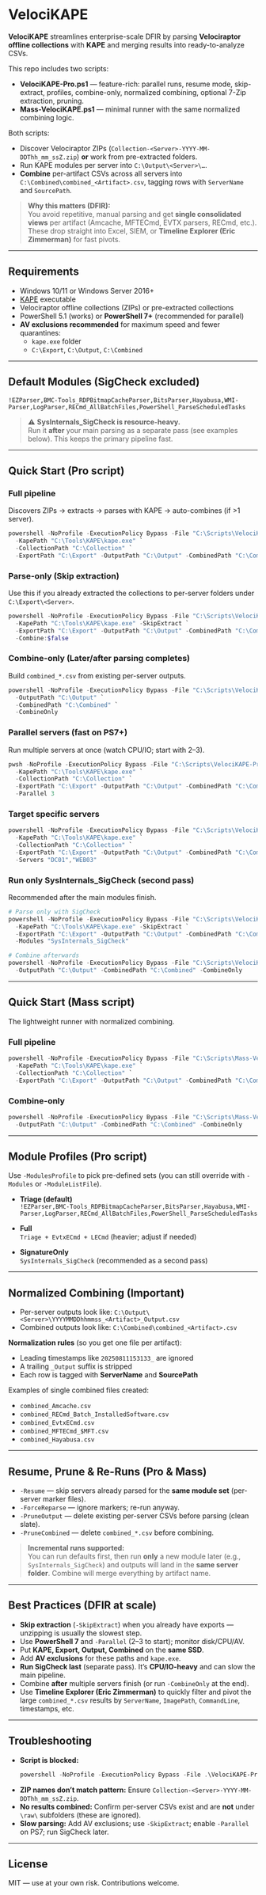 # VelociKAPE

**VelociKAPE** streamlines enterprise-scale DFIR by parsing **Velociraptor offline collections** with **KAPE** and merging results into ready-to-analyze CSVs.

This repo includes two scripts:

- **VelociKAPE-Pro.ps1** — feature-rich: parallel runs, resume mode, skip-extract, profiles, combine-only, normalized combining, optional 7-Zip extraction, pruning.
- **Mass-VelociKAPE.ps1** — minimal runner with the same normalized combining logic.

Both scripts:
- Discover Velociraptor ZIPs (`Collection-<Server>-YYYY-MM-DDThh_mm_ssZ.zip`) **or** work from pre-extracted folders.
- Run KAPE modules per server into `C:\Output\<Server>\…`.
- **Combine** per-artifact CSVs across all servers into `C:\Combined\combined_<Artifact>.csv`, tagging rows with `ServerName` and `SourcePath`.

> **Why this matters (DFIR):**  
> You avoid repetitive, manual parsing and get **single consolidated views** per artifact (Amcache, MFTECmd, EVTX parsers, RECmd, etc.). These drop straight into Excel, SIEM, or **Timeline Explorer (Eric Zimmerman)** for fast pivots.

---

## Requirements

- Windows 10/11 or Windows Server 2016+
- [KAPE](https://www.kroll.com/en/services/cyber-risk/incident-response-litigation-support/kroll-artifact-parser-extractor-kape) executable
- Velociraptor offline collections (ZIPs) or pre-extracted collections
- PowerShell 5.1 (works) or **PowerShell 7+** (recommended for parallel)
- **AV exclusions recommended** for maximum speed and fewer quarantines:
  - `kape.exe` folder
  - `C:\Export`, `C:\Output`, `C:\Combined`

---

## Default Modules (SigCheck excluded)

```text
!EZParser,BMC-Tools_RDPBitmapCacheParser,BitsParser,Hayabusa,WMI-Parser,LogParser,RECmd_AllBatchFiles,PowerShell_ParseScheduledTasks
```

> ⚠️ **SysInternals_SigCheck is resource-heavy.**  
> Run it **after** your main parsing as a separate pass (see examples below). This keeps the primary pipeline fast.

---

## Quick Start (Pro script)

### Full pipeline  
Discovers ZIPs → extracts → parses with KAPE → auto-combines (if >1 server).

```powershell
powershell -NoProfile -ExecutionPolicy Bypass -File "C:\Scripts\VelociKAPE-Pro.ps1" `
  -KapePath "C:\Tools\KAPE\kape.exe" `
  -CollectionPath "C:\Collection" `
  -ExportPath "C:\Export" -OutputPath "C:\Output" -CombinedPath "C:\Combined"
```

### Parse-only (Skip extraction)
Use this if you already extracted the collections to per-server folders under `C:\Export\<Server>`.

```powershell
powershell -NoProfile -ExecutionPolicy Bypass -File "C:\Scripts\VelociKAPE-Pro.ps1" `
  -KapePath "C:\Tools\KAPE\kape.exe" -SkipExtract `
  -ExportPath "C:\Export" -OutputPath "C:\Output" -CombinedPath "C:\Combined" `
  -Combine:$false
```

### Combine-only (Later/after parsing completes)
Build `combined_*.csv` from existing per-server outputs.

```powershell
powershell -NoProfile -ExecutionPolicy Bypass -File "C:\Scripts\VelociKAPE-Pro.ps1" `
  -OutputPath "C:\Output" `
  -CombinedPath "C:\Combined" `
  -CombineOnly
```

### Parallel servers (fast on PS7+)
Run multiple servers at once (watch CPU/IO; start with 2–3).

```powershell
pwsh -NoProfile -ExecutionPolicy Bypass -File "C:\Scripts\VelociKAPE-Pro.ps1" `
  -KapePath "C:\Tools\KAPE\kape.exe" `
  -CollectionPath "C:\Collection" `
  -ExportPath "C:\Export" -OutputPath "C:\Output" -CombinedPath "C:\Combined" `
  -Parallel 3
```

### Target specific servers
```powershell
powershell -NoProfile -ExecutionPolicy Bypass -File "C:\Scripts\VelociKAPE-Pro.ps1" `
  -KapePath "C:\Tools\KAPE\kape.exe" `
  -CollectionPath "C:\Collection" `
  -ExportPath "C:\Export" -OutputPath "C:\Output" -CombinedPath "C:\Combined" `
  -Servers "DC01","WEB03"
```

### Run **only** SysInternals_SigCheck (second pass)
Recommended after the main modules finish.

```powershell
# Parse only with SigCheck
powershell -NoProfile -ExecutionPolicy Bypass -File "C:\Scripts\VelociKAPE-Pro.ps1" `
  -KapePath "C:\Tools\KAPE\kape.exe" -SkipExtract `
  -ExportPath "C:\Export" -OutputPath "C:\Output" -CombinedPath "C:\Combined" `
  -Modules "SysInternals_SigCheck"

# Combine afterwards
powershell -NoProfile -ExecutionPolicy Bypass -File "C:\Scripts\VelociKAPE-Pro.ps1" `
  -OutputPath "C:\Output" -CombinedPath "C:\Combined" -CombineOnly
```

---

## Quick Start (Mass script)

The lightweight runner with normalized combining.

### Full pipeline
```powershell
powershell -NoProfile -ExecutionPolicy Bypass -File "C:\Scripts\Mass-VelociKAPE.ps1" `
  -KapePath "C:\Tools\KAPE\kape.exe" `
  -CollectionPath "C:\Collection" `
  -ExportPath "C:\Export" -OutputPath "C:\Output" -CombinedPath "C:\Combined"
```

### Combine-only
```powershell
powershell -NoProfile -ExecutionPolicy Bypass -File "C:\Scripts\Mass-VelociKAPE.ps1" `
  -OutputPath "C:\Output" -CombinedPath "C:\Combined" -CombineOnly
```

---

## Module Profiles (Pro script)

Use `-ModulesProfile` to pick pre-defined sets (you can still override with `-Modules` or `-ModuleListFile`).

- **Triage (default)**  
  `!EZParser,BMC-Tools_RDPBitmapCacheParser,BitsParser,Hayabusa,WMI-Parser,LogParser,RECmd_AllBatchFiles,PowerShell_ParseScheduledTasks`

- **Full**  
  `Triage + EvtxECmd + LECmd` (heavier; adjust if needed)

- **SignatureOnly**  
  `SysInternals_SigCheck` (recommended as a second pass)

---

## Normalized Combining (Important)

- Per-server outputs look like: `C:\Output\<Server>\YYYYMMDDhhmmss_<Artifact>_Output.csv`
- Combined outputs look like: `C:\Combined\combined_<Artifact>.csv`

**Normalization rules** (so you get one file per artifact):
- Leading timestamps like `20250811153133_` are ignored
- A trailing `_Output` suffix is stripped
- Each row is tagged with **ServerName** and **SourcePath**

Examples of single combined files created:
- `combined_Amcache.csv`
- `combined_RECmd_Batch_InstalledSoftware.csv`
- `combined_EvtxECmd.csv`
- `combined_MFTECmd_$MFT.csv`
- `combined_Hayabusa.csv`

---

## Resume, Prune & Re-Runs (Pro & Mass)

- `-Resume` — skip servers already parsed for the **same module set** (per-server marker files).
- `-ForceReparse` — ignore markers; re-run anyway.
- `-PruneOutput` — delete existing per-server CSVs before parsing (clean slate).
- `-PruneCombined` — delete `combined_*.csv` before combining.

> **Incremental runs supported:**  
> You can run defaults first, then run **only** a new module later (e.g., `SysInternals_SigCheck`) and outputs will land in the **same server folder**. Combine will merge everything by artifact name.

---

## Best Practices (DFIR at scale)

- **Skip extraction** (`-SkipExtract`) when you already have exports — unzipping is usually the slowest step.
- Use **PowerShell 7** and `-Parallel` (2–3 to start); monitor disk/CPU/AV.
- Put **KAPE, Export, Output, Combined** on the **same SSD**.
- Add **AV exclusions** for these paths and `kape.exe`.
- **Run SigCheck last** (separate pass). It’s **CPU/IO-heavy** and can slow the main pipeline.
- Combine **after** multiple servers finish (or run `-CombineOnly` at the end).
- Use **Timeline Explorer (Eric Zimmerman)** to quickly filter and pivot the large `combined_*.csv` results by `ServerName`, `ImagePath`, `CommandLine`, timestamps, etc.

---

## Troubleshooting

- **Script is blocked:**  
  ```powershell
  powershell -NoProfile -ExecutionPolicy Bypass -File .\VelociKAPE-Pro.ps1 -Help
  ```
- **ZIP names don’t match pattern:** Ensure `Collection-<Server>-YYYY-MM-DDThh_mm_ssZ.zip`.
- **No results combined:** Confirm per-server CSVs exist and are **not** under `\raw\` subfolders (these are ignored).
- **Slow parsing:** Add AV exclusions; use `-SkipExtract`; enable `-Parallel` on PS7; run SigCheck later.

---

## License

MIT — use at your own risk. Contributions welcome.
